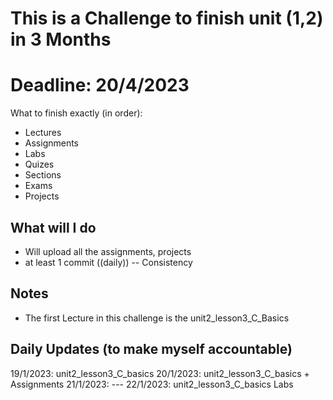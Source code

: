 # This is a Challenge to finish unit (1,2) in 3 Months 
# Deadline: 20/4/2023 


What to finish exactly (in order): 
- Lectures
- Assignments
- Labs 
- Quizes 
- Sections 
- Exams 
- Projects 


## What will I do	
- Will upload all the assignments, projects 
- at least 1 commit ((daily)) -- Consistency 


## Notes		
- The first Lecture in this challenge is the unit2_lesson3_C_Basics


## Daily Updates (to make myself accountable)
19/1/2023: unit2_lesson3_C_basics
20/1/2023: unit2_lesson3_C_basics + Assignments
21/1/2023: --- 
22/1/2023: unit2_lesson3_C_basics Labs 

